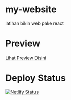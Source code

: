 # my-website
latihan bikin web pake react

# Preview

[Lihat Preview Disini](https://yashlan.netlify.app/)

# Deploy Status

[![Netlify Status](https://api.netlify.com/api/v1/badges/0c183497-01df-4df5-88a5-40ee80be18f9/deploy-status)](https://app.netlify.com/sites/yashlan/deploys)
